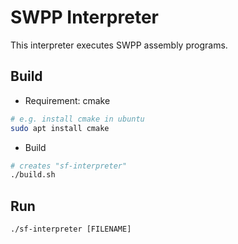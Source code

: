 # SWPP Interpreter

This interpreter executes SWPP assembly programs.

## Build

- Requirement: cmake

```bash
# e.g. install cmake in ubuntu
sudo apt install cmake
```

- Build

```bash
# creates "sf-interpreter"
./build.sh
```

## Run

```
./sf-interpreter [FILENAME]
```
